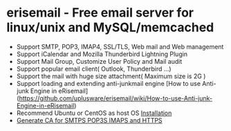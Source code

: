 # erisemail - Free email server for linux/unix and MySQL/memcached
* Support SMTP, POP3, IMAP4, SSL/TLS, Web mail and Web management
* Support iCalendar and Mozilla Thunderbird Lightning Plugin
* Support Mail Group, Customize User Policy and Mail audit
* Support popular email client( Outlook, Thunderbird ...)
* Support the mail with huge size attachment( Maximum size is 2G )
* Support loading and extending anti-junkmail engine [How to use Anti-junk Engine in eRisemail] (https://github.com/uplusware/erisemail/wiki/How-to-use-Anti-junk-Engine-in-eRisemail)
* Recommend Ubuntu or CentOS as host OS [Installation](https://github.com/uplusware/erisemail/wiki/Installation)
* [Generate CA for SMTPS POP3S IMAPS and HTTPS](https://github.com/uplusware/erisemail/wiki/Generate-CA-for-SMTPS-POP3S-IMAPS-and-HTTPS)

